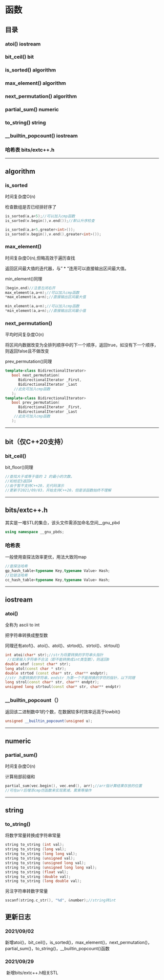 # 函数

## 目录

### atoi()								 iostream

### bit_ceil()       					bit

### is_sorted()           			algorithm

### max_element()              algorithm

### next_permutation()	 algorithm

### partial_sum()				 numeric

### to_string()					   string

### __builtin_popcount()    iostream

### 哈希表							   bits/extc++.h



------

## algorithm

### is_sorted

时间复杂度O(n)

检查数组是否已经排好序了

```c++
is_sorted(a,a+5);//可以加入cmp函数
is_sorted(v.begin(),v.end());//默认升序检查

is_sorted(a,a+5,greater<int>());
is_sorted(v.begin(),v.end(),greater<int>());
```

### max_element()

时间复杂度O(n),但略高效于遍历查找

返回区间最大值的迭代器，与” * “连用可以直接输出区间最大值。

min_element()同理

```c++
[begin,end)//注意左闭右开
max_element(a,a+n);//可以加入cmp函数
*max_element(a,a+n);//直接输出区间最大值
    
min_element(a,a+n);//可以加入cmp函数
*min_element(a,a+n);//直接输出区间最小值  
```

### next_permutation()

平均时间复杂度O(n)

将区间内数据改变为全排列顺序中的下一个顺序，返回true，如没有下一个顺序，则返回false且不做改变

prev_permutation()同理

```c++
template<class BidirectionalIterator>
   bool next_permutation(
      BidirectionalIterator _First,
      BidirectionalIterator _Last
    //此处可加入cmp函数
   );
template<class BidirectionalIterator>
   bool prev_permutation(
      BidirectionalIterator _First,
      BidirectionalIterator _Last
    //此处可加入cmp函数
   );
```



------

## bit（仅C++20支持）

### bit_ceil()

bit_floor()同理

```c++
//查找大于或等于值的 2 的最小的次数。
//如给定3返回4
//由于暂不支持C++20，无代码演示
//更新于2021/09/03，开始支持C++20，但是该函数始终不理解
```



------

## bits/extc++.h

其实是一堆STL的集合，该头文件需添加命名空间__gnu_pbd

```c++
using namespace __gnu_pbds;
```

### 哈希表

一般使用查探法效率更优，用法大致同map

```c++
//查探法哈希
gp_hash_table<typename Key,typename Value> Hash;
//拉链法哈希
cc_hash_table<typename Key,typename Value> Hash;
```





------

## iostream

### atoi()

全称为   ascii to int

把字符串转换成整型数

同理还有atof()、atoi()、atol()、strtod()、strtol()、strtoul() 

```c++
int atoi(char* str);//str为将要转换的字符串头指针
 //如果输入字符串不合法（即不能转换成int类型数），则返回0
double atof (const char* str);
long atol(const char * str);
double strtod (const char* str, char** endptr);
//str 为要转换的字符串，endstr 为第一个不能转换的字符的指针，以下同理
long strol(const char* str, char** endptr);
unsigned long strtoul(const char* str, char** endptr)
```

### __builtin_popcount（）

返回该二进制数中1的个数，在数据较多时效率远高于lowbit()

```c++
unsigned __builtin_popcount(unsigned u);
```



------

## numeric

### partial_sum()

时间复杂度O(n)

计算局部前缀和

```c++
partial_sum(vec.begin(), vec.end(), arr);//arr指计算结果存放的位置
//可在arr后增添cmp仿函数来实现累减，累乘等操作
```



------

## string

### to_string()

将数字常量转换成字符串常量

```c++
string to_string (int val);
string to_string (long val);
string to_string (long long val);
string to_string (unsigned val);
string to_string (unsigned long val);
string to_string (unsigned long long val);
string to_string (float val);
string to_string (double val);
string to_string (long double val);
```

另注字符串转数字常量

```c++
sscanf(string.c_str(), "%d", &number);//string转int
```



## 更新日志

### 2021/09/02

​	新增atoi()，bit_ceil()，is_sorted()，max_element()，next_permutation()，partial_sum()，to_string()，__builtin_popcount()函数

### 2021/09/29

​	新增bits/extc++.h相关STL